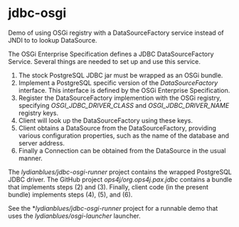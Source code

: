 jdbc-osgi
=========

Demo of using OSGi registry with a DataSourceFactory service instead of JNDI to to lookup DataSource.

The OSGi Enterprise Specification defines a JDBC DataSourceFactory Service.  Several things are
needed to set up and use this service.

1. The stock PostgreSQL JDBC jar must be wrapped as an OSGi bundle.
2. Implement a PostgreSQL specific version of the *DataSourceFactory* interface.  This interface
   is defined by the OSGi Enterprise Specification.
3. Register the DataSourceFactory implemention with the OSGi registry, specifying 
   *OSGI_JDBC_DRIVER_CLASS* and *OSGI_JDBC_DRIVER_NAME* registry keys.  
4. Client will look up the DataSourceFactory using these keys.
5. Client obtains a DataSource from the DataSourceFactory, providing various configuration properties,
   such as the name of the database and server address.
6. Finally a Connection can be obtained from the DataSource in the usual manner.

The *lydianblues/jdbc-osgi-runner* project contains the wrapped PostgreSQL JDBC driver.  The
GitHub project *ops4j/org.ops4j.pax.jdbc* contains a bundle that implements steps (2) and (3).
Finally, client code (in the present bundle) implements steps (4), (5), and (6).  

See the **lydianblues/jdbc-osgi-runner* project for a runnable demo that uses the *lydianblues/osgi-launcher*
launcher.

